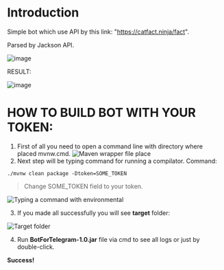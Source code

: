# Introduction
Simple bot which use API by this link: "https://catfact.ninja/fact".


Parsed by Jackson API.

![image](https://user-images.githubusercontent.com/53124211/211027072-fd9c6868-65d7-429a-b301-4d59eefc1099.png)


RESULT:

![image](https://user-images.githubusercontent.com/53124211/211027098-c4f80937-fdf6-44d6-b892-ba3dd11f8678.png)


# HOW TO BUILD BOT WITH YOUR TOKEN:

1. First of all you need to open a command line with directory where placed mvnw.cmd.
![Maven wrapper file place](https://github.com/Buivol16/TelegramWithAPI/assets/53124211/09d2e039-0ef6-4a0a-b670-8c8b8b8eed8b)
2. Next step will be typing command for running a compilator.
Command:
```
./mvnw clean package -Dtoken=SOME_TOKEN
```

> Change SOME_TOKEN field to your token.

![Typing a command with environmental](https://github.com/Buivol16/TelegramWithAPI/assets/53124211/88eac534-0330-4abf-aa5e-e545a02ff8ea)

3. If you made all successfully you will see **target** folder:

![Target folder](https://github.com/Buivol16/TelegramWithAPI/assets/53124211/d9ac3a5c-c86e-4f32-8000-15e6aa7db6a8)

4. Run **BotForTelegram-1.0.jar** file via cmd to see all logs or just by double-click.

**Success!**
